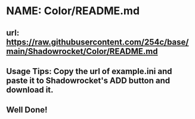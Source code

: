 # NAME: Color/README.md
## url: https://raw.githubusercontent.com/254c/base/main/Shadowrocket/Color/README.md
## Usage Tips: Copy the url  of example.ini and paste  it to Shadowrocket's ADD button and download it.
## Well Done!